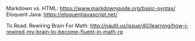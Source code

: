 Markdown vs. HTML: https://www.markdownguide.org/basic-syntax/
Eloquent Java: https://eloquentjavascript.net/

To Read:
Rewiring Brain For Math: http://nautil.us/issue/40/learning/how-i-rewired-my-brain-to-become-fluent-in-math-rp
